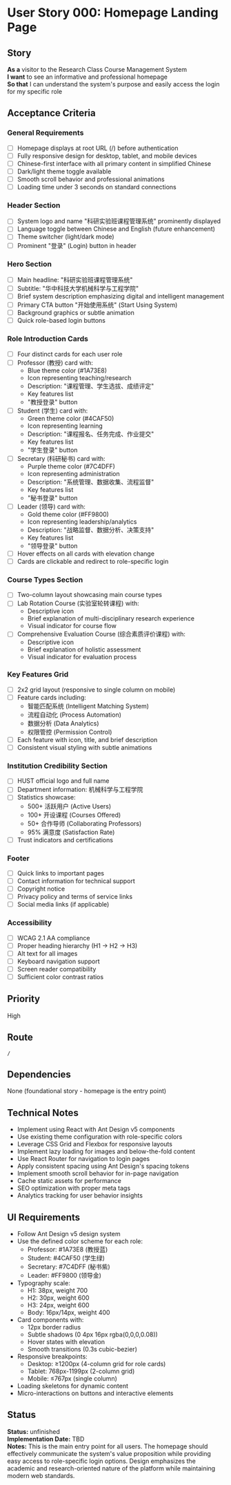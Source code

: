# User Story 000: Homepage Landing Page

## Story
**As a** visitor to the Research Class Course Management System  
**I want** to see an informative and professional homepage  
**So that** I can understand the system's purpose and easily access the login for my specific role

## Acceptance Criteria

### General Requirements
- [ ] Homepage displays at root URL (/) before authentication
- [ ] Fully responsive design for desktop, tablet, and mobile devices
- [ ] Chinese-first interface with all primary content in simplified Chinese
- [ ] Dark/light theme toggle available
- [ ] Smooth scroll behavior and professional animations
- [ ] Loading time under 3 seconds on standard connections

### Header Section
- [ ] System logo and name "科研实验班课程管理系统" prominently displayed
- [ ] Language toggle between Chinese and English (future enhancement)
- [ ] Theme switcher (light/dark mode)
- [ ] Prominent "登录" (Login) button in header

### Hero Section
- [ ] Main headline: "科研实验班课程管理系统"
- [ ] Subtitle: "华中科技大学机械科学与工程学院"
- [ ] Brief system description emphasizing digital and intelligent management
- [ ] Primary CTA button "开始使用系统" (Start Using System)
- [ ] Background graphics or subtle animation
- [ ] Quick role-based login buttons

### Role Introduction Cards
- [ ] Four distinct cards for each user role
- [ ] Professor (教授) card with:
  - Blue theme color (#1A73E8)
  - Icon representing teaching/research
  - Description: "课程管理、学生选拔、成绩评定"
  - Key features list
  - "教授登录" button
- [ ] Student (学生) card with:
  - Green theme color (#4CAF50)
  - Icon representing learning
  - Description: "课程报名、任务完成、作业提交"
  - Key features list
  - "学生登录" button
- [ ] Secretary (科研秘书) card with:
  - Purple theme color (#7C4DFF)
  - Icon representing administration
  - Description: "系统管理、数据收集、流程监督"
  - Key features list
  - "秘书登录" button
- [ ] Leader (领导) card with:
  - Gold theme color (#FF9800)
  - Icon representing leadership/analytics
  - Description: "战略监督、数据分析、决策支持"
  - Key features list
  - "领导登录" button
- [ ] Hover effects on all cards with elevation change
- [ ] Cards are clickable and redirect to role-specific login

### Course Types Section
- [ ] Two-column layout showcasing main course types
- [ ] Lab Rotation Course (实验室轮转课程) with:
  - Descriptive icon
  - Brief explanation of multi-disciplinary research experience
  - Visual indicator for course flow
- [ ] Comprehensive Evaluation Course (综合素质评价课程) with:
  - Descriptive icon
  - Brief explanation of holistic assessment
  - Visual indicator for evaluation process

### Key Features Grid
- [ ] 2x2 grid layout (responsive to single column on mobile)
- [ ] Feature cards including:
  - 智能匹配系统 (Intelligent Matching System)
  - 流程自动化 (Process Automation)
  - 数据分析 (Data Analytics)
  - 权限管控 (Permission Control)
- [ ] Each feature with icon, title, and brief description
- [ ] Consistent visual styling with subtle animations

### Institution Credibility Section
- [ ] HUST official logo and full name
- [ ] Department information: 机械科学与工程学院
- [ ] Statistics showcase:
  - 500+ 活跃用户 (Active Users)
  - 100+ 开设课程 (Courses Offered)
  - 50+ 合作导师 (Collaborating Professors)
  - 95% 满意度 (Satisfaction Rate)
- [ ] Trust indicators and certifications

### Footer
- [ ] Quick links to important pages
- [ ] Contact information for technical support
- [ ] Copyright notice
- [ ] Privacy policy and terms of service links
- [ ] Social media links (if applicable)

### Accessibility
- [ ] WCAG 2.1 AA compliance
- [ ] Proper heading hierarchy (H1 → H2 → H3)
- [ ] Alt text for all images
- [ ] Keyboard navigation support
- [ ] Screen reader compatibility
- [ ] Sufficient color contrast ratios

## Priority
High

## Route
`/`

## Dependencies
None (foundational story - homepage is the entry point)

## Technical Notes
- Implement using React with Ant Design v5 components
- Use existing theme configuration with role-specific colors
- Leverage CSS Grid and Flexbox for responsive layouts
- Implement lazy loading for images and below-the-fold content
- Use React Router for navigation to login pages
- Apply consistent spacing using Ant Design's spacing tokens
- Implement smooth scroll behavior for in-page navigation
- Cache static assets for performance
- SEO optimization with proper meta tags
- Analytics tracking for user behavior insights

## UI Requirements
- Follow Ant Design v5 design system
- Use the defined color scheme for each role:
  - Professor: #1A73E8 (教授蓝)
  - Student: #4CAF50 (学生绿)
  - Secretary: #7C4DFF (秘书紫)
  - Leader: #FF9800 (领导金)
- Typography scale:
  - H1: 38px, weight 700
  - H2: 30px, weight 600
  - H3: 24px, weight 600
  - Body: 16px/14px, weight 400
- Card components with:
  - 12px border radius
  - Subtle shadows (0 4px 16px rgba(0,0,0,0.08))
  - Hover states with elevation
  - Smooth transitions (0.3s cubic-bezier)
- Responsive breakpoints:
  - Desktop: ≥1200px (4-column grid for role cards)
  - Tablet: 768px-1199px (2-column grid)
  - Mobile: ≤767px (single column)
- Loading skeletons for dynamic content
- Micro-interactions on buttons and interactive elements

## Status
**Status:** unfinished  
**Implementation Date:** TBD  
**Notes:** This is the main entry point for all users. The homepage should effectively communicate the system's value proposition while providing easy access to role-specific login options. Design emphasizes the academic and research-oriented nature of the platform while maintaining modern web standards.